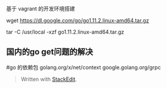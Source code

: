 基于 vagrant 的开发环境搭建





wget https://dl.google.com/go/go1.11.2.linux-amd64.tar.gz

tar -C /usr/local -xzf go1.11.2.linux-amd64.tar.gz

## 国内的go get问题的解决


#go 的依赖包
golang.org/x/net/context
google.golang.org/grpc

> Written with [StackEdit](https://stackedit.io/).
<!--stackedit_data:
eyJoaXN0b3J5IjpbLTE3MzIxNzE5NTAsMTcwOTEwMjE1NiwtMT
c3MDYzNDQzMiwtMTQyMzE3MzUzXX0=
-->